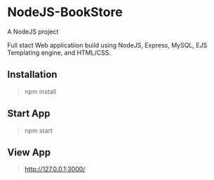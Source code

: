 # NodeJS-BookStore
A NodeJS project

Full stact Web applicatiion build using NodeJS, Express, MySQL, EJS Templating engine, and HTML/CSS.

## Installation
> npm install

## Start App
> npm start

## View App

> http://127.0.0.1:3000/